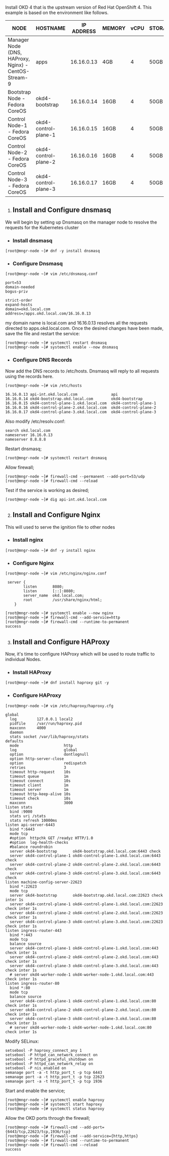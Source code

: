 Install OKD 4 that is the upstream version of Red Hat OpenShift 4.
This example is based on the environment like follows.

| NODE	                                               | HOSTNAME	           | IP ADDRESS	   | MEMORY  | vCPU	| STORAGE
| ---------------------------------------------------- |-----------------------|---------------|---------|------|----------
| Manager Node (DNS, HAProxy, Nginx) - CentOS-Stream-9 | apps	               | 16.16.0.13	   | 4GB	 | 4	|    50GB
| Bootstrap Node - Fedora CoreOS	                   | okd4-bootstrap	       | 16.16.0.14    | 16GB	 | 4	|    50GB
| Control Node-1 - Fedora CoreOS	                   | okd4-control-plane-1  | 16.16.0.15    | 16GB	 | 4	|    50GB
| Control Node-2 - Fedora CoreOS	                   | okd4-control-plane-2  | 16.16.0.16    | 16GB	 | 4	|    50GB
| Control Node-3 - Fedora CoreOS	                   | okd4-control-plane-3  | 16.16.0.17    | 16GB	 | 4	|    50GB

1. ## Install and Configure dnsmasq
We will begin by setting up Dnsmasq on the manager node to resolve the requests for the Kubernetes cluster

- ### Install dnsmasq

```[root@mngr-node ~]# dnf -y install dnsmasq```

- ### Configure Dnsmasq
```[root@mngr-node ~]# vim /etc/dnsmasq.conf```
```
port=53
domain-needed
bogus-priv

strict-order
expand-hosts
domain=okd.local.com
address=/apps.okd.local.com/16.16.0.13
```

my domain name is local.com and 16.16.0.13 resolves all the requests directed to apps.okd.local.com. Once the desired changes have been made, save the file and restart the service:

```
[root@mngr-node ~]# systemctl restart dnsmasq
[root@mngr-node ~]# systemctl enable --now dnsmasq
```

- ### Configure DNS Records
Now add the DNS records to /etc/hosts. Dnsmasq will reply to all requests using the records here.
```
[root@mngr-node ~]# vim /etc/hosts
```
```
16.16.0.13 api-int.okd.local.com               api 
16.16.0.14 okd4-bootstrap.okd.local.com        okd4-bootstrap
16.16.0.15 okd4-control-plane-1.okd.local.com  okd4-control-plane-1
16.16.0.16 okd4-control-plane-2.okd.local.com  okd4-control-plane-2
16.16.0.17 okd4-control-plane-3.okd.local.com  okd4-control-plane-3
```
Also modify /etc/resolv.conf:
```
search okd.local.com
nameserver 16.16.0.13
nameserver 8.8.8.8
```
Restart dnsmasq;

```[root@mngr-node ~]# systemctl restart dnsmasq```

Allow firewall;

```
[root@mngr-node ~]# firewall-cmd --permanent --add-port=53/udp
[root@mngr-node ~]# firewall-cmd --reload
```
Test if the service is working as desired;
```
[root@mngr-node ~]# dig api-int.okd.local.com
```

2. ## Install and Configure Nginx
This will used to serve the ignition file to other nodes

- ### Install nginx
```
[root@mngr-node ~]# dnf -y install nginx
```
- ### Configure Nginx
```
[root@mngr-node ~]#	vim /etc/nginx/nginx.conf
```
```
 server {
        listen       8080;
        listen       [::]:8080;
        server_name  okd.local.com;
        root         /usr/share/nginx/html;
    }
```
```
[root@mngr-node ~]# systemctl enable --now nginx
[root@mngr-node ~]# firewall-cmd --add-service=http
[root@mngr-node ~]#	firewall-cmd --runtime-to-permanent
success
```

3. ## Install and Configure HAProxy
Now, it's time to configure HAProxy which will be used to route traffic to individual Nodes.
- ### Install HAProxy
```
[root@mngr-node ~]# dnf install haproxy git -y
```
- ### Configure HAProxy
```
[root@mngr-node ~]# vim /etc/haproxy/haproxy.cfg
```
```
global
  log         127.0.0.1 local2
  pidfile     /var/run/haproxy.pid
  maxconn     4000
  daemon
  stats socket /var/lib/haproxy/stats
defaults
  mode                    http
  log                     global
  option                  dontlognull
  option http-server-close
  option                  redispatch
  retries                 3
  timeout http-request    10s
  timeout queue           1m
  timeout connect         10s
  timeout client          1m
  timeout server          1m
  timeout http-keep-alive 10s
  timeout check           10s
  maxconn                 3000
listen stats
  bind :9000
  stats uri /stats
  stats refresh 10000ms
listen api-server-6443
  bind *:6443
  mode tcp
  #option  httpchk GET /readyz HTTP/1.0
  #option  log-health-checks
  #balance roundrobin
  server okd4-bootstrap       okd4-bootstrap.okd.local.com:6443 check
  server okd4-control-plane-1 okd4-control-plane-1.okd.local.com:6443 check
  server okd4-control-plane-2 okd4-control-plane-2.okd.local.com:6443 check
  server okd4-control-plane-3 okd4-control-plane-3.okd.local.com:6443 check
listen machine-config-server-22623
  bind *:22623
  mode tcp
  server okd4-bootstrap       okd4-bootstrap.okd.local.com:22623 check inter 1s
  server okd4-control-plane-1 okd4-control-plane-1.okd.local.com:22623 check inter 1s
  server okd4-control-plane-2 okd4-control-plane-2.okd.local.com:22623 check inter 1s
  server okd4-control-plane-3 okd4-control-plane-3.okd.local.com:22623 check inter 1s
listen ingress-router-443
  bind *:443
  mode tcp
  balance source
  server okd4-control-plane-1 okd4-control-plane-1.okd.local.com:443 check inter 1s
  server okd4-control-plane-2 okd4-control-plane-2.okd.local.com:443 check inter 1s
  server okd4-control-plane-3 okd4-control-plane-3.okd.local.com:443 check inter 1s
  # server okd4-worker-node-1 okd4-worker-node-1.okd.local.com:443 check inter 1s
listen ingress-router-80
  bind *:80
  mode tcp
  balance source
  server okd4-control-plane-1 okd4-control-plane-1.okd.local.com:80 check inter 1s
  server okd4-control-plane-2 okd4-control-plane-2.okd.local.com:80 check inter 1s
  server okd4-control-plane-3 okd4-control-plane-3.okd.local.com:80 check inter 1s
  # server okd4-worker-node-1 okd4-worker-node-1.okd.local.com:80 check inter 1s
```
Modify SELinux:
```
setsebool -P haproxy_connect_any 1
setsebool -P httpd_can_network_connect on
setsebool -P httpd_graceful_shutdown on
setsebool -P httpd_can_network_relay on
setsebool -P nis_enabled on
semanage port -a -t http_port_t -p tcp 6443
semanage port -a -t http_port_t -p tcp 22623
semanage port -a -t http_port_t -p tcp 1936
```
Start and enable the service;
```
[root@mngr-node ~]# systemctl enable haproxy
[root@mngr-node ~]# systemctl start haproxy
[root@mngr-node ~]# systemctl status haproxy
```
Allow the OKD ports through the firewall;
```
[root@mngr-node ~]# firewall-cmd --add-port={6443/tcp,22623/tcp,1936/tcp}
[root@mngr-node ~]# firewall-cmd --add-service={http,https}
[root@mngr-node ~]# firewall-cmd --runtime-to-permanent
[root@mngr-node ~]# firewall-cmd --reload
success
```